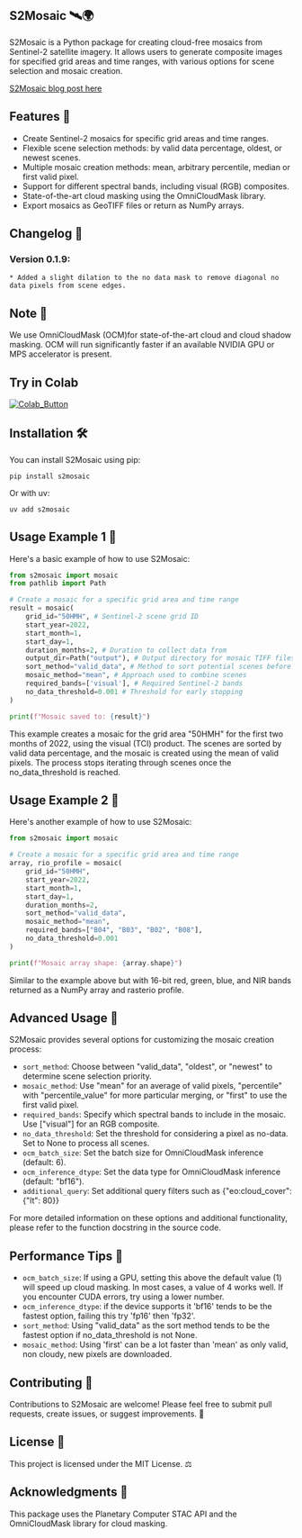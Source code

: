 ## S2Mosaic 🛰️🌍

S2Mosaic is a Python package for creating cloud-free mosaics from Sentinel-2 satellite imagery. It allows users to generate composite images for specified grid areas and time ranges, with various options for scene selection and mosaic creation.

[S2Mosaic blog post here](https://dpird-dma.github.io/blog/S2Mosaic-Creating-Cloud-Free-Sentinel-2-Mosaics/)


## Features 🌟

- Create Sentinel-2 mosaics for specific grid areas and time ranges.
- Flexible scene selection methods: by valid data percentage, oldest, or newest scenes.
- Multiple mosaic creation methods: mean, arbitrary percentile, median or first valid pixel.
- Support for different spectral bands, including visual (RGB) composites.
- State-of-the-art cloud masking using the OmniCloudMask library.
- Export mosaics as GeoTIFF files or return as NumPy arrays.

## Changelog 📝
### Version 0.1.9:
    * Added a slight dilation to the no data mask to remove diagonal no data pixels from scene edges.


## Note 📝

We use OmniCloudMask (OCM)for state-of-the-art cloud and cloud shadow masking. OCM will run significantly faster if an available NVIDIA GPU or MPS accelerator is present.

## Try in Colab

[![Colab_Button]][Link]

[Link]: https://colab.research.google.com/drive/1-vdAAnpzp_VCotTV07cbSC9iQFiD7DcH?usp=sharing 'Try S2Mosaic In Colab'

[Colab_Button]: https://img.shields.io/badge/Try%20in%20Colab-grey?style=for-the-badge&logo=google-colab



## Installation 🛠️

You can install S2Mosaic using pip:
```
pip install s2mosaic
```
Or with uv:
```
uv add s2mosaic
```
## Usage Example 1 🚀

Here's a basic example of how to use S2Mosaic:

```python
from s2mosaic import mosaic
from pathlib import Path

# Create a mosaic for a specific grid area and time range
result = mosaic(
    grid_id="50HMH", # Sentinel-2 scene grid ID
    start_year=2022,
    start_month=1,
    start_day=1,
    duration_months=2, # Duration to collect data from
    output_dir=Path("output"), # Output directory for mosaic TIFF files
    sort_method="valid_data", # Method to sort potential scenes before download
    mosaic_method="mean", # Approach used to combine scenes
    required_bands=['visual'], # Required Sentinel-2 bands
    no_data_threshold=0.001 # Threshold for early stopping
)

print(f"Mosaic saved to: {result}")
```

This example creates a mosaic for the grid area "50HMH" for the first two months of 2022, using the visual (TCI) product. The scenes are sorted by valid data percentage, and the mosaic is created using the mean of valid pixels. The process stops iterating through scenes once the no_data_threshold is reached.

## Usage Example 2 🔬

Here's another example of how to use S2Mosaic:

```python
from s2mosaic import mosaic

# Create a mosaic for a specific grid area and time range
array, rio_profile = mosaic(
    grid_id="50HMH",
    start_year=2022,
    start_month=1,
    start_day=1,
    duration_months=2,
    sort_method="valid_data",
    mosaic_method="mean",
    required_bands=["B04", "B03", "B02", "B08"],
    no_data_threshold=0.001
)

print(f"Mosaic array shape: {array.shape}")
```

Similar to the example above but with 16-bit red, green, blue, and NIR bands returned as a NumPy array and rasterio profile.

## Advanced Usage 🧠

S2Mosaic provides several options for customizing the mosaic creation process:

- `sort_method`: Choose between "valid_data", "oldest", or "newest" to determine scene selection priority.
- `mosaic_method`: Use "mean" for an average of valid pixels, "percentile" with "percentile_value" for more particular merging, or "first" to use the first valid pixel.
- `required_bands`: Specify which spectral bands to include in the mosaic. Use ["visual"] for an RGB composite.
- `no_data_threshold`: Set the threshold for considering a pixel as no-data. Set to None to process all scenes.
- `ocm_batch_size`: Set the batch size for OmniCloudMask inference (default: 6).
- `ocm_inference_dtype`: Set the data type for OmniCloudMask inference (default: "bf16").
- `additional_query`: Set additional query filters such as {"eo:cloud_cover": {"lt": 80}}

For more detailed information on these options and additional functionality, please refer to the function docstring in the source code.

## Performance Tips 🚀
- `ocm_batch_size`: If using a GPU, setting this above the default value (1) will speed up cloud masking. In most cases, a value of 4 works well. If you encounter CUDA errors, try using a lower number.
- `ocm_inference_dtype`: if the device supports it 'bf16' tends to be the fastest option, failing this try 'fp16' then 'fp32'.
- `sort_method`: Using "valid_data" as the sort method tends to be the fastest option if no_data_threshold is not None.
- `mosaic_method`: Using 'first' can be a lot faster than 'mean' as only valid, non cloudy, new pixels are downloaded.

## Contributing 🤝

Contributions to S2Mosaic are welcome! Please feel free to submit pull requests, create issues, or suggest improvements. 🙌

## License 📄

This project is licensed under the MIT License. ⚖️

## Acknowledgments 🙏

This package uses the Planetary Computer STAC API and the OmniCloudMask library for cloud masking.